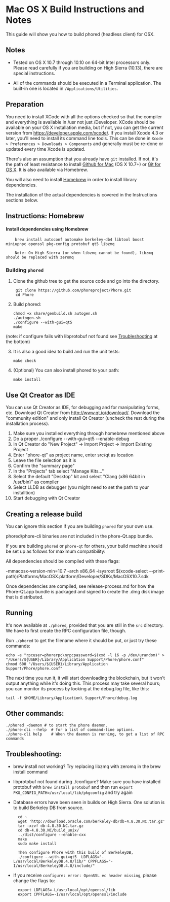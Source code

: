 Mac OS X Build Instructions and Notes
====================================
This guide will show you how to build phored (headless client) for OSX.

Notes
-----

* Tested on OS X 10.7 through 10.10 on 64-bit Intel processors only. Please read carefully if you are building on High Sierra (10.13), there are special instructions.

* All of the commands should be executed in a Terminal application. The
built-in one is located in `/Applications/Utilities`.

Preparation
-----------

You need to install XCode with all the options checked so that the compiler
and everything is available in /usr not just /Developer. XCode should be
available on your OS X installation media, but if not, you can get the
current version from https://developer.apple.com/xcode/. If you install
Xcode 4.3 or later, you'll need to install its command line tools. This can
be done in `Xcode > Preferences > Downloads > Components` and generally must
be re-done or updated every time Xcode is updated.

There's also an assumption that you already have `git` installed. If
not, it's the path of least resistance to install [Github for Mac](https://mac.github.com/)
(OS X 10.7+) or
[Git for OS X](https://code.google.com/p/git-osx-installer/). It is also
available via Homebrew.

You will also need to install [Homebrew](http://brew.sh) in order to install library
dependencies.

The installation of the actual dependencies is covered in the Instructions
sections below.

Instructions: Homebrew
----------------------

#### Install dependencies using Homebrew

        brew install autoconf automake berkeley-db4 libtool boost miniupnpc openssl pkg-config protobuf qt5 libzmq
        
        Note: On High Sierra (or when libzmq cannot be found), libzmq should be replaced with zeromq

### Building `phored`

1. Clone the github tree to get the source code and go into the directory.

        git clone https://github.com/phoreproject/Phore.git
        cd Phore

2.  Build phored:
        
        chmod +x share/genbuild.sh autogen.sh 
        ./autogen.sh
        ./configure --with-gui=qt5 
        make
(note: if configure fails with libprotobuf not found see [Troubleshooting](#trouble) at the bottom)


3.  It is also a good idea to build and run the unit tests:

        make check

4.  (Optional) You can also install phored to your path:

        make install

Use Qt Creator as IDE
------------------------
You can use Qt Creator as IDE, for debugging and for manipulating forms, etc.
Download Qt Creator from http://www.qt.io/download/. Download the "community edition" and only install Qt Creator (uncheck the rest during the installation process).

1. Make sure you installed everything through homebrew mentioned above
2. Do a proper ./configure --with-gui=qt5 --enable-debug
3. In Qt Creator do "New Project" -> Import Project -> Import Existing Project
4. Enter "phore-qt" as project name, enter src/qt as location
5. Leave the file selection as it is
6. Confirm the "summary page"
7. In the "Projects" tab select "Manage Kits..."
8. Select the default "Desktop" kit and select "Clang (x86 64bit in /usr/bin)" as compiler
9. Select LLDB as debugger (you might need to set the path to your installtion)
10. Start debugging with Qt Creator

Creating a release build
------------------------
You can ignore this section if you are building `phored` for your own use.

phored/phore-cli binaries are not included in the phore-Qt.app bundle.

If you are building `phored` or `phore-qt` for others, your build machine should be set up
as follows for maximum compatibility:

All dependencies should be compiled with these flags:

 -mmacosx-version-min=10.7
 -arch x86_64
 -isysroot $(xcode-select --print-path)/Platforms/MacOSX.platform/Developer/SDKs/MacOSX10.7.sdk

Once dependencies are compiled, see release-process.md for how the Phore-Qt.app
bundle is packaged and signed to create the .dmg disk image that is distributed.

Running
-------

It's now available at `./phored`, provided that you are still in the `src`
directory. We have to first create the RPC configuration file, though.

Run `./phored` to get the filename where it should be put, or just try these
commands:

    echo -e "rpcuser=phorerpc\nrpcpassword=$(xxd -l 16 -p /dev/urandom)" > "/Users/${USER}/Library/Application Support/Phore/phore.conf"
    chmod 600 "/Users/${USER}/Library/Application Support/Phore/phore.conf"

The next time you run it, it will start downloading the blockchain, but it won't
output anything while it's doing this. This process may take several hours;
you can monitor its process by looking at the debug.log file, like this:

    tail -f $HOME/Library/Application\ Support/Phore/debug.log

Other commands:
-------

    ./phored -daemon # to start the phore daemon.
    ./phore-cli --help  # for a list of command-line options.
    ./phore-cli help    # When the daemon is running, to get a list of RPC commands
    
Troubleshooting:<a name="trouble"></a>
---------
* brew install not working? Try replacing libzmq with zeromq in the brew install command
                
* libprotobuf not found during ./configure? Make sure you have installed protobuf with `brew install protobuf` and then run `export PKG_CONFIG_PATH=/usr/local/lib/pkgconfig` and try again
                
* Database errors have been seen in builds on High Sierra. One solution is to build Berkeley DB from source.
        
        cd ~
        wget 'http://download.oracle.com/berkeley-db/db-4.8.30.NC.tar.gz'
        tar -xzvf db-4.8.30.NC.tar.gz
        cd db-4.8.30.NC/build_unix/
        ../dist/configure --enable-cxx
        make
        sudo make install

        Then configure Phore with this build of BerkeleyDB,
        ./configure --with-gui=qt5  LDFLAGS="-L/usr/local/BerkeleyDB.4.8/lib/" CPPFLAGS="-I/usr/local/BerkeleyDB.4.8/include/"
                
        
* If you receive `configure: error: OpenSSL ec header missing`, please change the flags to:

        export LDFLAGS=-L/usr/local/opt/openssl/lib
        export CPPFLAGS=-I/usr/local/opt/openssl/include
